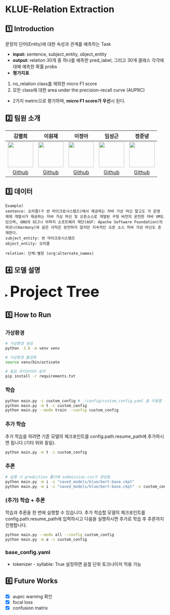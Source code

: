 # KLUE-Relation Extraction

## 1️⃣ Introduction
문장의 단어(Entity)에 대한 속성과 관계를 예측하는 Task
- **input:** sentence, subject_entity, object_entity
- **output:** relation 30개 중 하나를 예측한 pred_label, 그리고 30개 클래스 각각에 대해 예측한 확률 probs
- **평가지표**
1) no_relation class를 제외한 micro F1 score
2) 모든 class에 대한 area under the precision-recall curve (AUPRC)
  - 2가지 metric으로 평가하며, **micro F1 score가 우선**시 된다.
    
## 2️⃣ 팀원 소개

김별희|이원재|이정아|임성근|정준녕|
:-:|:-:|:-:|:-:|:-:
<img src='https://avatars.githubusercontent.com/u/42535803?v=4' height=80 width=80px></img>|<img src='https://avatars.githubusercontent.com/u/61496071?v=4' height=80 width=80px></img>|<img src='https://avatars.githubusercontent.com/u/65378914?v=4' height=80 width=80px></img>|<img src='https://avatars.githubusercontent.com/u/14817039?v=4' height=80 width=80px></img>|<img src='https://avatars.githubusercontent.com/u/51015187?v=4' height=80 width=80px></img>
[Github](https://github.com/kimbyeolhee)|[Github](https://github.com/wjlee-ling)|[Github](https://github.com/jjeongah)|[Github](https://github.com/lim4349)|[Github](https://github.com/ezez-refer)

## 3️⃣ 데이터
```
Example)
sentence: 오라클(구 썬 마이크로시스템즈)에서 제공하는 자바 가상 머신 말고도 각 운영 체제 개발사가 제공하는 자바 가상 머신 및 오픈소스로 개발된 구형 버전의 온전한 자바 VM도 있으며, GNU의 GCJ나 아파치 소프트웨어 재단(ASF: Apache Software Foundation)의 하모니(Harmony)와 같은 아직은 완전하지 않지만 지속적인 오픈 소스 자바 가상 머신도 존재한다.
subject_entity: 썬 마이크로시스템즈
object_entity: 오라클

relation: 단체:별칭 (org:alternate_names)
```

## 4️⃣ 모델 설명
<details>
    <summary><b><font size="10">Project Tree</font></b></summary>
<div markdown="1">

```
.
```
</div>
</details>

## 5️⃣ How to Run
### 가상환경
```bash
# 가상환경 생성
python -3.8 -m venv venv

# 가상환경 활성화
source venv/bin/activate

# 필요 라이브러리 설치
pip install -r requirements.txt
```

### 학습
```bash
python main.py -c custom_config # ./config/custom_config.yaml 을 이용할 시 
python main.py -m t -c custom_config
python main.py --mode train --config custom_config
```

### 추가 학습
추가 학습을 하려면 기존 모델의 체크포인트를 config.path.resume_path에 추가하시면 됩니다 (기타 위와 동일).
```bash
python main.py -m t -c custom_config
```

### 추론
```bash
# 실행 시 prediction 폴더에 submission.csv가 생성됨
python main.py -m i -s "saved_models/klue/bert-base.ckpt"
python main.py -m i -s "saved_models/klue/bert-base.ckpt" -c custom_config
```

### (추가) 학습 + 추론
학습과 추론을 한 번에 실행할 수 있습니다. 추가 학습할 모델의 체크포인트를 config.path.resume_path에 입력하시고 다음을 실행하시면 추가로 학습 후 추론까지 진행합니다.
```bash
python main.py --mode all --config custom_config 
python main.py -m a -c custom_config
```
### base_config.yaml
- tokenizer - syllable: True 설정하면 음절 단위 토크나이저 적용 가능


## 6️⃣ Future Works
- [x] auprc warning 확인
- [x] focal loss
- [x] confusion matrix
